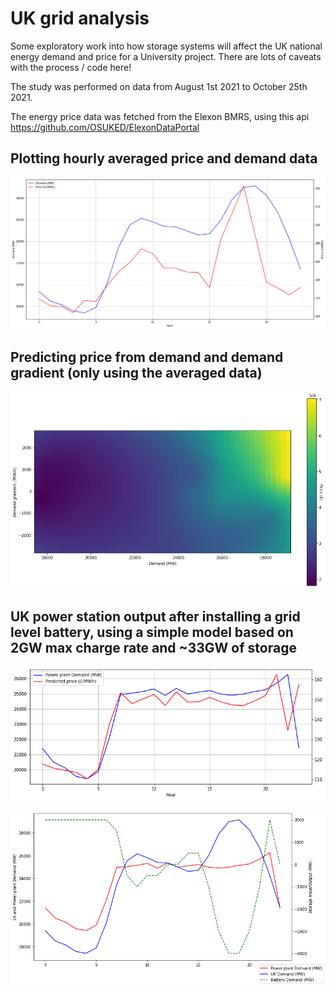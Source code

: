 # UK grid analysis

Some exploratory work into how storage systems will affect the UK national energy demand and price for a University project. There are lots of caveats with the process / code here!

The study was performed on data from August 1st 2021 to October 25th 2021.

The energy price data was fetched from the Elexon BMRS, using this api https://github.com/OSUKED/ElexonDataPortal


## Plotting hourly averaged price and demand data
![demand-and-price](assets/demand_and_price.png)

## Predicting price from demand and demand gradient (only using the averaged data)
![predicting-price](assets/price%20as%20a%20function%20of%20demand%20gradient%20and%20demand.png)

## UK power station output after installing a grid level battery, using a simple model based on 2GW max charge rate and ~33GW of storage
![model-output](assets/model_output.png)

![grid-demand](assets/uk_demand_battery_demand.png)


